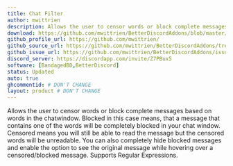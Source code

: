 ```yaml
---
title: Chat Filter
author: mwittrien
description: Allows the user to censor words or block complete messages based on words in the chatwindow.
download: https://github.com/mwittrien/BetterDiscordAddons/blob/master/Plugins/ChatFilter/ChatFilter.plugin.js
github_profile_url: https://github.com/mwittrien/
github_source_url: https://github.com/mwittrien/BetterDiscordAddons/tree/master/Plugins/ChatFilter
github_issue_url: https://github.com/mwittrien/BetterDiscordAddons/issues/
discord_server: https://discordapp.com/invite/Z7PBux5
software: [BandagedBD,BetterDiscord]
status: Updated
auto: true
ghcommentid: # DON'T CHANGE
layout: product # DON'T CHANGE
---
```

Allows the user to censor words or block complete messages based on words in the chatwindow. Blocked in this case means, that a message that contains one of the words will be completely blocked in your chat window. Censored means you will still be able to read the message but the censored words will be unreadable. You can also completely hide blocked messages and enable the option to see the original message while hovering over a censored/blocked message. Supports Regular Expressions.
